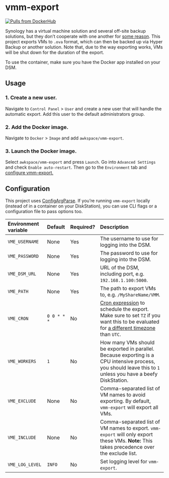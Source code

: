 # vmm-export

[![Pulls from DockerHub](https://img.shields.io/docker/pulls/awkspace/vmm-export.svg)](https://hub.docker.com/r/awkspace/vmm-export)

Synology has a virtual machine solution and several off-site backup solutions,
but they don’t cooperate with one another for [some
reason](https://www.synology.com/en-us/products/VMMPro_License_Pack). This
project exports VMs to `.ova` format, which can then be backed up via Hyper
Backup or another solution. Note that, due to the way exporting works, VMs will
be shut down for the duration of the export.

To use the container, make sure you have the Docker app installed on your
DSM.

## Usage

### 1. Create a new user.

Navigate to `Control Panel` > `User` and create a new user that will handle the
automatic export. Add this user to the default administrators group.

### 2. Add the Docker image.

Navigate to `Docker` > `Image` and add `awkspace/vmm-export`.

### 3. Launch the Docker image.

Select `awkspace/vmm-export` and press `Launch`. Go into `Advanced Settings` and
check `Enable auto-restart`. Then go to the `Environment` tab and [configure
vmm-export.](#configuration)

## Configuration

This project uses [ConfigArgParse](https://github.com/bw2/ConfigArgParse). If
you’re running `vmm-export` locally (instead of in a container on your DiskStation), you
can use CLI flags or a configuration file to pass options too.

|Environment variable|Default|Required?|Description|
|:-|:-|:-|:-|
|`VME_USERNAME`|None|Yes|The username to use for logging into the DSM.|
|`VME_PASSWORD`|None|Yes|The password to use for logging into the DSM.|
|`VME_DSM_URL`|None|Yes|URL of the DSM, including port, e.g. `192.168.1.100:5000`.|
|`VME_PATH`|None|Yes|The path to export VMs to, e.g. `/MyShareName/VMM`.|
|`VME_CRON`|`0 0 * * * `|No|[Cron expression](https://crontab.guru) to schedule the export. Make sure to set `TZ` if you want this to be evaluated for [a different timezone](https://en.wikipedia.org/wiki/List_of_tz_database_time_zones) than `UTC`.|
|`VME_WORKERS`|`1`|No|How many VMs should be exported in parallel. Because exporting is a CPU intensive process, you should leave this to `1` unless you have a beefy DiskStation.|
|`VME_EXCLUDE`|None|No|Comma-separated list of VM names to avoid exporting. By default, `vmm-export` will export all VMs.|
|`VME_INCLUDE`|None|No|Comma-separated list of VM names to export. `vmm-export` will only export these VMs. **Note:** This takes precedence over the exclude list.|
|`VME_LOG_LEVEL`|`INFO`|No|Set logging level for `vmm-export`.|

